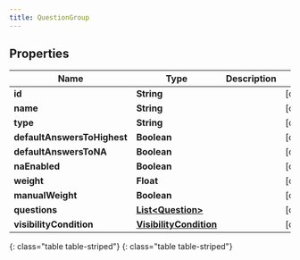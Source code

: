 ```yaml
---
title: QuestionGroup
---
```


## Properties

| Name | Type | Description | Notes |
| ------------ | ------------- | ------------- | ------------- |
| **id** | **String** |  |  [optional] |
| **name** | **String** |  |  [optional] |
| **type** | **String** |  |  [optional] |
| **defaultAnswersToHighest** | **Boolean** |  |  [optional] |
| **defaultAnswersToNA** | **Boolean** |  |  [optional] |
| **naEnabled** | **Boolean** |  |  [optional] |
| **weight** | **Float** |  |  [optional] |
| **manualWeight** | **Boolean** |  |  [optional] |
| **questions** | [**List&lt;Question&gt;**](Question.html) |  |  [optional] |
| **visibilityCondition** | [**VisibilityCondition**](VisibilityCondition.html) |  |  [optional] |
{: class="table table-striped"}
{: class="table table-striped"}


